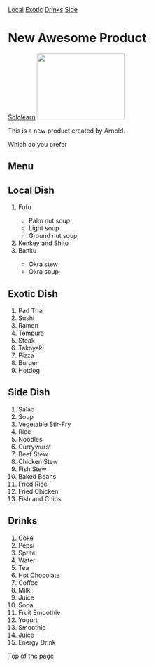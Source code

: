 <!DOCTYPE html>
<html lang="en">
<head>
    <title>Testing</title>
    <meta charset="UTF-8">
</head>
    
<body>
  <nav>
    <a href="#Local">Local</a>
    <a href="#Exotic">Exotic</a>
    <a href="#Drinks">Drinks</a>
    <a href="#Side">Side</a>
  </nav>
    <h1>New Awesome Product</h1>
    <a href=
    'https://www.sololearn.com'>Sololearn</a>
    <img src="np.png" height="150" width="200" alt="">
    <p>This is a new product created by Arnold.</p>
    <p>Which do you prefer</p>
    <!--Menu section-->
    <h2> Menu </h2>
    <!--Menu options-->
    <h2 id="Local">Local Dish</h2>
    <ol>
      <li>Fufu</li>
          <ul>
             <li>Palm nut soup</li>
             <li>Light soup</li>
             <li>Ground nut soup</li>
          </ul>
      <li>Kenkey and Shito</li>
      <li>Banku</li>
          <ul>
              <li>Okra stew</li>
              <li>Okra soup</li>
           </ul>   
    </ol>
    <h2 id="Exotic">Exotic Dish</h2>
    <ol>
      <li>Pad Thai</li>
      <li>Sushi</li>
      <li>Ramen</li>
      <li>Tempura</li>
      <li>Steak</li>
      <li>Takoyaki</li>
      <li>Pizza</li>
      <li>Burger</li>
      <li>Hotdog</li>
    </ol>
    <h2 id="Side">Side Dish</h2>
    <ol>
      <li>Salad</li>
      <li>Soup</li>
      <li>Vegetable Stir-Fry</li>
      <li>Rice</li>
      <li>Noodles</li>
      <li>Currywurst</li>
      <li>Beef Stew</li>
      <li>Chicken Stew</li>
      <li>Fish Stew</li>
      <li>Baked Beans</li>
      <li>Fried Rice</li>
      <li>Fried Chicken</li>
      <li>Fish and Chips</li>
    </ol>
    <h2 id="Drinks">Drinks</h2>
    <ol>
      <li>Coke</li>
      <li>Pepsi</li>
      <li>Sprite</li>
      <li>Water</li>
      <li>Tea</li>
      <li>Hot Chocolate</li>
      <li>Coffee</li>
      <li>Milk</li>
      <li>Juice</li>
      <li>Soda</li>
      <li>Fruit Smoothie</li>
      <li>Yogurt</li>
      <li>Smoothie</li>
      <li>Juice</li>
      <li>Energy Drink</li>
    </ol> 
    <a href="#top">Top of the page</a>  
</body>
</html> 
